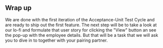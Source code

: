 ## Wrap up

We are done with the first iteration of the Acceptance-Unit Test Cycle and are ready to ship out the first feature. The next step will be to take a look at our lo-fi and formulate that user story for clicking the "View" button an see the pop-up with the employee details. But that will be a task that we will ask you to dive in to together with your pairing partner.


